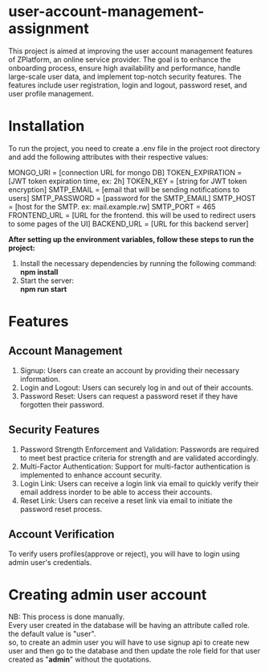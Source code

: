 # user-account-management-assignment
This project is aimed at improving the user account management features of ZPlatform, an online service provider. The goal is to enhance the onboarding process, ensure high availability and performance, handle large-scale user data, and implement top-notch security features. The features include user registration, login and logout, password reset, and user profile management.

# Installation

To run the project, you need to create a .env file in the project root directory and add the following attributes with their respective values:

MONGO_URI = [connection URL for mongo DB]
TOKEN_EXPIRATION = [JWT token expiration time, ex: 2h]
TOKEN_KEY = [string for JWT token encryption]
SMTP_EMAIL = [email that will be sending notifications to users]
SMTP_PASSWORD = [password for the SMTP_EMAIL]
SMTP_HOST = [host for the SMTP. ex: mail.example.rw]
SMTP_PORT = 465
FRONTEND_URL = [URL for the frontend. this will be used to redirect users to some pages of the UI]
BACKEND_URL = [URL for this backend server] 

**After setting up the environment variables, follow these steps to run the project:**  
1. Install the necessary dependencies by running the following command:  
**npm install**
2. Start the server:  
 **npm run start**  

# Features
## Account Management
1. Signup: Users can create an account by providing their necessary information.
2. Login and Logout: Users can securely log in and out of their accounts.
3. Password Reset: Users can request a password reset if they have forgotten their password.

## Security Features
1. Password Strength Enforcement and Validation: Passwords are required to meet best practice criteria for strength and are validated accordingly.
2. Multi-Factor Authentication: Support for multi-factor authentication is implemented to enhance account security.
3. Login Link: Users can receive a login link via email to quickly verify their email address inorder to be able to access their accounts.
4. Reset Link: Users can receive a reset link via email to initiate the password reset process.

## Account Verification
To verify users profiles(approve or reject), you will have to login using admin user's credentials.  

# Creating admin user account  
NB: This process is done manually.  
Every user created in the database will be having an attribute called role. the default value is "user".  
so, to create an admin user you will have to use signup api to create new user and then go to the database and then update the role field for that user created as "**admin**" without the quotations.

